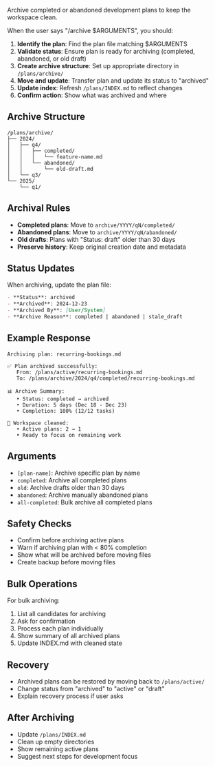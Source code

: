 Archive completed or abandoned development plans to keep the workspace clean.

When the user says "/archive $ARGUMENTS", you should:

1. **Identify the plan**: Find the plan file matching $ARGUMENTS
2. **Validate status**: Ensure plan is ready for archiving (completed, abandoned, or old draft)
3. **Create archive structure**: Set up appropriate directory in `/plans/archive/`
4. **Move and update**: Transfer plan and update its status to "archived"
5. **Update index**: Refresh `/plans/INDEX.md` to reflect changes
6. **Confirm action**: Show what was archived and where

## Archive Structure
```
/plans/archive/
├── 2024/
│   ├── q4/
│   │   ├── completed/
│   │   │   └── feature-name.md
│   │   └── abandoned/
│   │       └── old-draft.md
│   └── q3/
└── 2025/
    └── q1/
```

## Archival Rules
- **Completed plans**: Move to `archive/YYYY/qN/completed/`
- **Abandoned plans**: Move to `archive/YYYY/qN/abandoned/`
- **Old drafts**: Plans with "Status: draft" older than 30 days
- **Preserve history**: Keep original creation date and metadata

## Status Updates
When archiving, update the plan file:
```markdown
- **Status**: archived
- **Archived**: 2024-12-23
- **Archived By**: [User/System]
- **Archive Reason**: completed | abandoned | stale_draft
```

## Example Response
```
Archiving plan: recurring-bookings.md

✅ Plan archived successfully:
   From: /plans/active/recurring-bookings.md
   To: /plans/archive/2024/q4/completed/recurring-bookings.md
   
📊 Archive Summary:
   • Status: completed → archived
   • Duration: 5 days (Dec 18 - Dec 23)
   • Completion: 100% (12/12 tasks)
   
🧹 Workspace cleaned:
   • Active plans: 2 → 1
   • Ready to focus on remaining work
```

## Arguments
- `[plan-name]`: Archive specific plan by name
- `completed`: Archive all completed plans  
- `old`: Archive drafts older than 30 days
- `abandoned`: Archive manually abandoned plans
- `all-completed`: Bulk archive all completed plans

## Safety Checks
- Confirm before archiving active plans
- Warn if archiving plan with < 80% completion
- Show what will be archived before moving files
- Create backup before moving files

## Bulk Operations
For bulk archiving:
1. List all candidates for archiving
2. Ask for confirmation
3. Process each plan individually
4. Show summary of all archived plans
5. Update INDEX.md with cleaned state

## Recovery
- Archived plans can be restored by moving back to `/plans/active/`
- Change status from "archived" to "active" or "draft"
- Explain recovery process if user asks

## After Archiving
- Update `/plans/INDEX.md`
- Clean up empty directories
- Show remaining active plans
- Suggest next steps for development focus